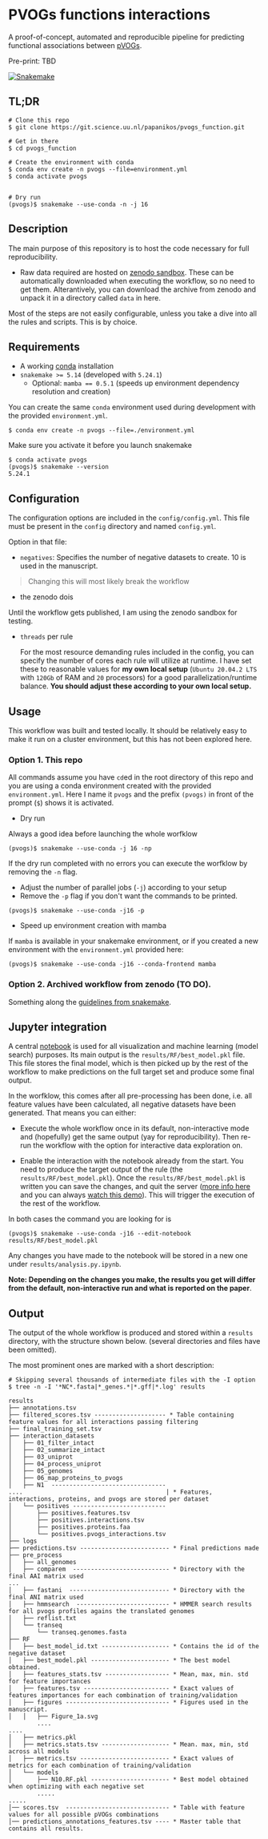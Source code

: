 # PVOGs functions interactions

A proof-of-concept, automated and reproducible pipeline for predicting 
functional associations between
[pVOGs](https://www.ncbi.nlm.nih.gov/pmc/articles/PMC5210652/).

Pre-print: TBD

[![Snakemake](https://img.shields.io/badge/snakemake-≥5.14.0-brightgreen.svg?style=flat)](https://snakemake.readthedocs.io)

## TL;DR

```
# Clone this repo
$ git clone https://git.science.uu.nl/papanikos/pvogs_function.git

# Get in there
$ cd pvogs_function

# Create the environment with conda
$ conda env create -n pvogs --file=environment.yml
$ conda activate pvogs


# Dry run 
(pvogs)$ snakemake --use-conda -n -j 16
```

## Description

The main purpose of this repository is to host the code necessary for full 
reproducibility.

* Raw data required are hosted on 
[zenodo sandbox](https://sandbox.zenodo.org/record/666719#.X1c5qoZS_J8). 
These can be automatically downloaded when executing the workflow, 
so no need to get them.
Alterantively, you can download the archive from zenodo and unpack it in a 
directory called `data` in here.

Most of the steps are not easily configurable, unless you take a dive into all
the rules and scripts. This is by choice.

## Requirements

* A working [conda](https://docs.conda.io/en/latest/) installation
* `snakemake >= 5.14` (developed with `5.24.1`)
  * Optional: `mamba == 0.5.1` (speeds up environment dependency resolution 
  and creation)

You can create the same `conda` environment used during development with the 
provided `environment.yml`.

```
$ conda env create -n pvogs --file=./environment.yml
```

Make sure you activate it before you launch snakemake
```
$ conda activate pvogs
(pvogs)$ snakemake --version
5.24.1
```

## Configuration

The configuration options are included in the `config/config.yml`. This file 
must be present in the `config` directory and named `config.yml`.

Option in that file:

- `negatives`: Specifies the number of negative datasets to create. 
10 is used in the manuscript.

 > Changing this will most likely break the workflow

- the zenodo dois 

Until the workflow gets published, I am using the zenodo sandbox for testing.

- `threads` per rule

  For the most resource demanding rules included in the config, you can 
  specify the number of cores each rule will utilize at runtime. I have set 
  these to reasonable values for **my own local setup** (`Ubuntu 20.04.2 LTS` 
  with `120Gb` of RAM and `20` processors) for a good  parallelization/runtime
  balance. **You should adjust these according to your own local
  setup.**


## Usage

This workflow was built and tested locally. It should be relatively easy to 
make it run on a cluster environment, but this has not been explored here.

### **Option 1. This repo**

All commands assume you have `cd`ed in the root directory of this repo and you
are using a conda environment created with the provided `environment.yml`. Here
I name it `pvogs` and the prefix `(pvogs)` in front of the prompt (`$`) shows 
it is activated.

- Dry run

Always a good idea before launching the whole worfklow

```
(pvogs)$ snakemake --use-conda -j 16 -np
```

If the dry run completed with no errors you can execute the worfklow by 
removing the `-n` flag. 
* Adjust the number of parallel jobs (`-j`) according to your setup
* Remove the `-p` flag if you don't want the commands to be printed.

```
(pvogs)$ snakemake --use-conda -j16 -p
```
- Speed up environment creation with mamba

If `mamba` is available in your snakemake environment, or if you created a new
environment with the `environment.yml` provided here:

```
(pvogs)$ snakemake --use-conda -j16 --conda-frontend mamba
```

### Option 2. Archived workflow from zenodo (TO DO).

Something along the 
[guidelines from snakemake](https://snakemake.readthedocs.io/en/stable/snakefiles/deployment.html#sustainable-and-reproducible-archiving).


## Jupyter integration

A central [notebook](workflow/notebooks/analysis.py.ipynb) is used for all 
visualization and machine learning (model search) purposes. Its main output is
the `results/RF/best_model.pkl` file. This file stores the final model, which 
is then picked up by the rest of the workflow to make predictions on the 
full target set and produce some final output.

In the worfklow, this comes after all pre-processing has been done, 
i.e. all feature values have been calculated, all negative datasets have been 
generated. That means you can either:

- Execute the whole workflow once in its default, non-interactive mode
and (hopefully) get the same output (yay for reproducibility). Then re-run
the workflow with the option for interactive data exploration on.

- Enable the interaction with the notebook already from the start. You need
to produce the target output of the rule (the `results/RF/best_model.pkl`).
Once the `results/RF/best_model.pkl` is written you can save the changes, 
and quit the server
([more info here](https://snakemake.readthedocs.io/en/stable/snakefiles/rules.html#jupyter-notebook-integration) 
and you can always 
[watch this demo](https://snakemake.readthedocs.io/en/stable/_images/snakemake-notebook-demo.gif)).
This will trigger the execution of the rest of the workflow.

In both cases the command you are looking for is

```
(pvogs)$ snakemake --use-conda -j16 --edit-notebook results/RF/best_model.pkl
```

Any changes you have made to the notebook will be stored in a new one under 
`results/analysis.py.ipynb`.

**Note: Depending on the changes you make, the results you get will 
differ from the default, non-interactive run and what is reported on the 
paper**.


## Output

The output of the whole workflow is produced and stored within a `results` 
directory, with the structure shown below. (several directories and files have 
been omitted).

The most prominent ones are marked with a short description:

```
# Skipping several thousands of intermediate files with the -I option
$ tree -n -I '*NC*.fasta|*_genes.*|*.gff|*.log' results

results
├── annotations.tsv
├── filtered_scores.tsv -------------------- * Table containing feature values for all interactions passing filtering
├── final_training_set.tsv
├── interaction_datasets
│   ├── 01_filter_intact
│   ├── 02_summarize_intact
│   ├── 03_uniprot
│   ├── 04_process_uniprot
│   ├── 05_genomes
│   ├── 06_map_proteins_to_pvogs
│   ├── N1  --------------------------------  
....                                        | * Features, interactions, proteins, and pvogs are stored per dataset
│   └── positives --------------------------  
│       ├── positives.features.tsv
│       ├── positives.interactions.tsv
│       ├── positives.proteins.faa
│       └── positives.pvogs_interactions.tsv
├── logs
├── predictions.tsv ------------------------- * Final predictions made
├── pre_process
│   ├── all_genomes
│   ├── comparem  --------------------------- * Directory with the final AAI matrix used
...
│   ├── fastani  ---------------------------- * Directory with the final ANI matrix used
│   ├── hmmsearch  -------------------------- * HMMER search results for all pvogs profiles agains the translated genomes
│   ├── reflist.txt
│   └── transeq
│       └── transeq.genomes.fasta
├── RF
│   ├── best_model_id.txt ------------------- * Contains the id of the negative dataset
│   ├── best_model.pkl ---------------------- * The best model obtained.
│   ├── features_stats.tsv ------------------ * Mean, max, min. std for feature importances
│   ├── features.tsv ------------------------ * Exact values of features importances for each combination of training/validation
│   ├── figures ----------------------------- * Figures used in the manuscript.       
│   │   ├── Figure_1a.svg
        ....
....
│   ├── metrics.pkl
│   ├── metrics.stats.tsv ------------------- * Mean. max, min, std across all models
│   ├── metrics.tsv ------------------------- * Exact values of metrics for each combination of training/validation
│   └── models
│       ├── N10.RF.pkl ---------------------- * Best model obtained when optimizing with each negative set
        .....
.....		
│── scores.tsv  ----------------------------- * Table with feature values for all possible pVOGs combinations
│── predictions_annotations_features.tsv ---- * Master table that contains all results.
```

